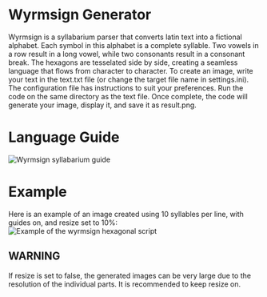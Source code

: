 # Wyrmsign Generator

Wyrmsign is a syllabarium parser that converts latin text into a fictional alphabet. Each symbol in this alphabet is a complete syllable. Two vowels in a row result in a long vowel, while two consonants result in a consonant break. The hexagons are tesselated side by side, creating a seamless language that flows from character to character.
To create an image, write your text in the text.txt file (or change the target file name in settings.ini). The configuration file has instructions to suit your preferences. Run the code on the same directory as the text file.
Once complete, the code will generate your image, display it, and save it as result.png.

# Language Guide
![Wyrmsign syllabarium guide](https://i.imgur.com/JCI4ucK.png)

# Example
Here is an example of an image created using 10 syllables per line, with guides on, and resize set to 10%:
![Example of the wyrmsign hexagonal script](https://i.imgur.com/FhENQcG.png)

## WARNING
If resize is set to false, the generated images can be very large due to the resolution of the individual parts. It is recommended to keep resize on.
